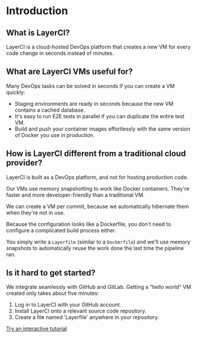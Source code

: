 # Introduction

## What is LayerCI?

LayerCI is a cloud-hosted DevOps platform that creates a new VM for every code change in seconds instead of minutes.

## What are LayerCI VMs useful for?

Many DevOps tasks can be solved in seconds if you can create a VM quickly:

- Staging environments are ready in seconds because the new VM contains a cached database.
- It's easy to run E2E tests in parallel if you can duplicate the entire test VM.
- Build and push your container images effortlessly with the same version of Docker you use in production.

## How is LayerCI different from a traditional cloud provider?

LayerCI is built as a DevOps platform, and not for hosting production code.

Our VMs use memory snapshotting to work like Docker containers. They're faster and more developer-friendly than a traditional VM.

We can create a VM per commit, because we automatically hibernate them when they're not in use.

Because the configuration looks like a Dockerfile, you don't need to configure a complicated build process either.

You simply write a `Layerfile` (similar to a `Dockerfile`) and we'll use memory snapshots to automatically reuse the work done the last time the pipeline ran.

## Is it hard to get started?

We integrate seamlessly with GitHub and GitLab. Getting a "hello world" VM created only takes about five minutes:

1. Log in to LayerCI with your GitHub account.
2. Install LayerCI onto a relevant source code repository.
3. Create a file named 'Layerfile' anywhere in your repository.

<a class="btn btn-lg btn-success" href="/onboarding">Try an interactive tutorial</a>
